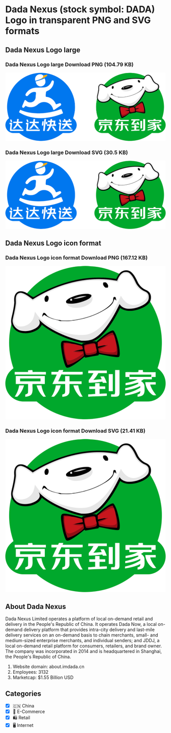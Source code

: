 # Dada Nexus (stock symbol: DADA) Logo in transparent PNG and SVG formats

## Dada Nexus Logo large

### Dada Nexus Logo large Download PNG (104.79 KB)

![Dada Nexus Logo large Download PNG (104.79 KB)](/img/orig/DADA_BIG-970051e2.png)

### Dada Nexus Logo large Download SVG (30.5 KB)

![Dada Nexus Logo large Download SVG (30.5 KB)](/img/orig/DADA_BIG-cb933513.svg)

## Dada Nexus Logo icon format

### Dada Nexus Logo icon format Download PNG (167.12 KB)

![Dada Nexus Logo icon format Download PNG (167.12 KB)](/img/orig/DADA-b04adcac.png)

### Dada Nexus Logo icon format Download SVG (21.41 KB)

![Dada Nexus Logo icon format Download SVG (21.41 KB)](/img/orig/DADA-2b4efc40.svg)

## About Dada Nexus

Dada Nexus Limited operates a platform of local on-demand retail and delivery in the People's Republic of China. It operates Dada Now, a local on-demand delivery platform that provides intra-city delivery and last-mile delivery services on an on-demand basis to chain merchants, small- and medium-sized enterprise merchants, and individual senders; and JDDJ, a local on-demand retail platform for consumers, retailers, and brand owner. The company was incorporated in 2014 and is headquartered in Shanghai, the People's Republic of China.

1. Website domain: about.imdada.cn
2. Employees: 3132
3. Marketcap: $1.55 Billion USD


## Categories
- [x] 🇨🇳 China
- [x] 🛒 E-Commerce
- [x] 🛍️ Retail
- [x] 🖥️ Internet

